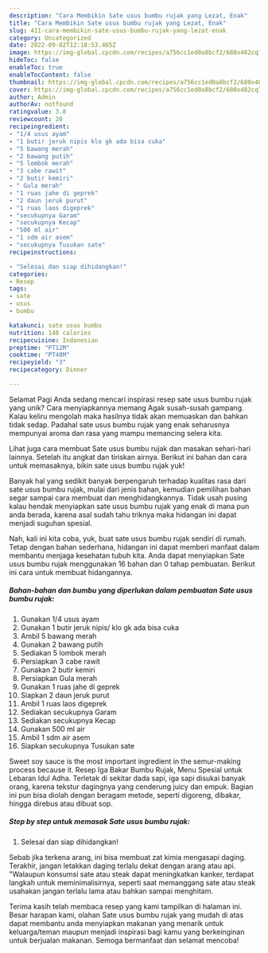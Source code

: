 ```yaml
---
description: "Cara Membikin Sate usus bumbu rujak yang Lezat, Enak"
title: "Cara Membikin Sate usus bumbu rujak yang Lezat, Enak"
slug: 411-cara-membikin-sate-usus-bumbu-rujak-yang-lezat-enak
category: Uncategorized
date: 2022-09-02T12:18:53.465Z
image: https://img-global.cpcdn.com/recipes/a756cc1ed0a8bcf2/680x482cq70/sate-usus-bumbu-rujak-foto-resep-utama.jpg
hideToc: false
enableToc: true
enableTocContent: false
thumbnail: https://img-global.cpcdn.com/recipes/a756cc1ed0a8bcf2/680x482cq70/sate-usus-bumbu-rujak-foto-resep-utama.jpg
cover: https://img-global.cpcdn.com/recipes/a756cc1ed0a8bcf2/680x482cq70/sate-usus-bumbu-rujak-foto-resep-utama.jpg
author: Admin
authorAv: notfound
ratingvalue: 3.8
reviewcount: 20
recipeingredient:
- "1/4 usus ayam"
- "1 butir jeruk nipis klo gk ada bisa cuka"
- "5 bawang merah"
- "2 bawang putih"
- "5 lombok merah"
- "3 cabe rawit"
- "2 butir kemiri"
- " Gula merah"
- "1 ruas jahe di geprek"
- "2 daun jeruk purut"
- "1 ruas laos digeprek"
- "secukupnya Garam"
- "secukupnya Kecap"
- "500 ml air"
- "1 sdm air asem"
- "secukupnya Tusukan sate"
recipeinstructions:

- "Selesai dan siap dihidangkan!"
categories:
- Resep
tags:
- sate
- usus
- bumbu

katakunci: sate usus bumbu 
nutrition: 148 calories
recipecuisine: Indonesian
preptime: "PT12M"
cooktime: "PT48M"
recipeyield: "3"
recipecategory: Dinner

---
```



Selamat Pagi Anda sedang mencari inspirasi resep sate usus bumbu rujak yang unik? Cara menyiapkannya memang Agak susah-susah gampang. Kalau keliru mengolah maka hasilnya tidak akan memuaskan dan bahkan tidak sedap. Padahal sate usus bumbu rujak yang enak seharusnya mempunyai aroma dan rasa yang mampu memancing selera kita.


Lihat juga cara membuat Sate usus bumbu rujak dan masakan sehari-hari lainnya. Setelah itu angkat dan tiriskan airnya. Berikut ini bahan dan cara untuk memasaknya, bikin sate usus bumbu rujak yuk!

Banyak hal yang sedikit banyak berpengaruh terhadap kualitas rasa dari sate usus bumbu rujak, mulai dari jenis bahan, kemudian pemilihan bahan segar sampai cara membuat dan menghidangkannya. Tidak usah pusing kalau hendak menyiapkan sate usus bumbu rujak yang enak di mana pun anda berada, karena asal sudah tahu triknya maka hidangan ini dapat menjadi suguhan spesial.


Nah, kali ini kita coba, yuk, buat sate usus bumbu rujak sendiri di rumah. Tetap dengan bahan sederhana, hidangan ini dapat memberi manfaat dalam membantu menjaga kesehatan tubuh kita. Anda dapat menyiapkan Sate usus bumbu rujak menggunakan 16 bahan dan 0 tahap pembuatan. Berikut ini cara untuk membuat hidangannya.

<!--inarticleads1-->

##### Bahan-bahan dan bumbu yang diperlukan dalam pembuatan Sate usus bumbu rujak:

1. Gunakan 1/4 usus ayam
1. Gunakan 1 butir jeruk nipis/ klo gk ada bisa cuka
1. Ambil 5 bawang merah
1. Gunakan 2 bawang putih
1. Sediakan 5 lombok merah
1. Persiapkan 3 cabe rawit
1. Gunakan 2 butir kemiri
1. Persiapkan  Gula merah
1. Gunakan 1 ruas jahe di geprek
1. Siapkan 2 daun jeruk purut
1. Ambil 1 ruas laos digeprek
1. Sediakan secukupnya Garam
1. Sediakan secukupnya Kecap
1. Gunakan 500 ml air
1. Ambil 1 sdm air asem
1. Siapkan secukupnya Tusukan sate


Sweet soy sauce is the most important ingredient in the semur-making process because it. Resep Iga Bakar Bumbu Rujak, Menu Spesial untuk Lebaran Idul Adha. Terletak di sekitar dada sapi, iga sapi disukai banyak orang, karena tekstur dagingnya yang cenderung juicy dan empuk. Bagian ini pun bisa diolah dengan beragam metode, seperti digoreng, dibakar, hingga direbus atau dibuat sop. 

<!--inarticleads2-->

##### Step by step untuk memasak Sate usus bumbu rujak:


1. Selesai dan siap dihidangkan!

Sebab jika terkena arang, ini bisa membuat zat kimia mengasapi daging. Terakhir, jangan letakkan daging terlalu dekat dengan arang atau api. &#34;Walaupun konsumsi sate atau steak dapat meningkatkan kanker, terdapat langkah untuk meminimalisirnya, seperti saat memanggang sate atau steak usahakan jangan terlalu lama atau bahkan sampai menghitam. 

Terima kasih telah membaca resep yang kami tampilkan di halaman ini. Besar harapan kami, olahan Sate usus bumbu rujak yang mudah di atas dapat membantu anda menyiapkan makanan yang menarik untuk keluarga/teman maupun menjadi inspirasi bagi kamu yang berkeinginan untuk berjualan makanan. Semoga bermanfaat dan selamat mencoba!
